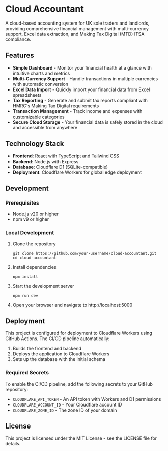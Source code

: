 # Cloud Accountant

A cloud-based accounting system for UK sole traders and landlords, providing comprehensive financial management with multi-currency support, Excel data extraction, and Making Tax Digital (MTD) ITSA compliance.

## Features

- **Simple Dashboard** - Monitor your financial health at a glance with intuitive charts and metrics
- **Multi-Currency Support** - Handle transactions in multiple currencies with automatic conversion
- **Excel Data Import** - Quickly import your financial data from Excel spreadsheets
- **Tax Reporting** - Generate and submit tax reports compliant with HMRC's Making Tax Digital requirements
- **Transaction Management** - Track income and expenses with customizable categories
- **Secure Cloud Storage** - Your financial data is safely stored in the cloud and accessible from anywhere

## Technology Stack

- **Frontend**: React with TypeScript and Tailwind CSS
- **Backend**: Node.js with Express
- **Database**: Cloudflare D1 (SQLite-compatible)
- **Deployment**: Cloudflare Workers for global edge deployment

## Development

### Prerequisites

- Node.js v20 or higher
- npm v9 or higher

### Local Development

1. Clone the repository
   ```
   git clone https://github.com/your-username/cloud-accountant.git
   cd cloud-accountant
   ```

2. Install dependencies
   ```
   npm install
   ```

3. Start the development server
   ```
   npm run dev
   ```

4. Open your browser and navigate to http://localhost:5000

## Deployment

This project is configured for deployment to Cloudflare Workers using GitHub Actions. The CI/CD pipeline automatically:

1. Builds the frontend and backend
2. Deploys the application to Cloudflare Workers
3. Sets up the database with the initial schema

### Required Secrets

To enable the CI/CD pipeline, add the following secrets to your GitHub repository:

- `CLOUDFLARE_API_TOKEN` - An API token with Workers and D1 permissions
- `CLOUDFLARE_ACCOUNT_ID` - Your Cloudflare account ID
- `CLOUDFLARE_ZONE_ID` - The zone ID of your domain

## License

This project is licensed under the MIT License - see the LICENSE file for details.